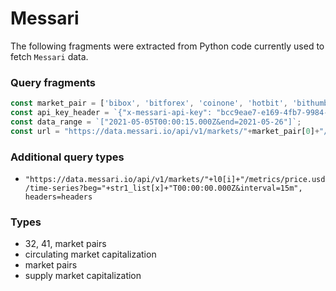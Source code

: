 # Messari
The following fragments were extracted from Python code currently used to fetch `Messari` data.

### Query fragments
```typescript
const market_pair = ['bibox', 'bitforex', 'coinone', 'hotbit', 'bithumb', 'bitmex', 'bitso', 'bit-z', 'btc38', 'uniswap', 'btcc', 'cexio', 'coinmate', 'ethfinex', 'exx', 'gatecoin' 'hitbtc', 'huobi', 'itbit', 'korbit', 'kucoin', 'lbank', 'localbitcoins', 'luno', 'mtgox', 'okcoin', 'okex', 'quoine', 'therocktrading', 'yobit', 'zaif', 'zb'];
const api_key_header = `{"x-messari-api-key": "bcc9eae7-e169-4fb7-9984-1aba92ac6e3e"}`;
const data_range = `["2021-05-05T00:00:15.000Z&end=2021-05-26"]`;
const url = "https://data.messari.io/api/v1/markets/"+market_pair[0]+"/metrics/price.usd/time-series?beg="+date_range[0]+"T00:00:00.000Z&interval=15m", headers=headers
```

### Additional query types
* `"https://data.messari.io/api/v1/markets/"+l0[i]+"/metrics/price.usd/time-series?beg="+str1_list[x]+"T00:00:00.000Z&interval=15m", headers=headers`

### Types
* 32, 41, market pairs
* circulating market capitalization
* market pairs
* supply market capitalization
